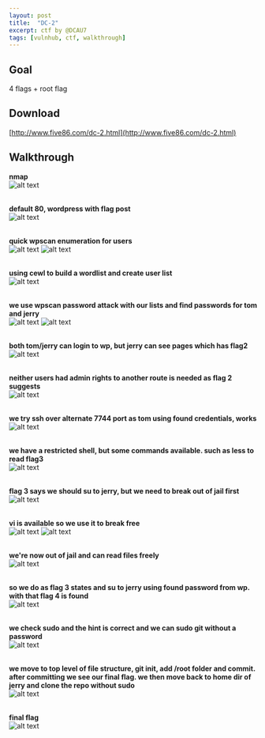 ```yaml
---
layout: post
title:  "DC-2"
excerpt: ctf by @DCAU7
tags: [vulnhub, ctf, walkthrough]
---
```


## Goal #
4 flags + root flag

## Download #
[http://www.five86.com/dc-2.html](http://www.five86.com/dc-2.html)

## Walkthrough #

**nmap**
<br>![alt text](../vulnhub/DC-2/nmap.png)
<br><br>

**default 80, wordpress with flag post**
<br>![alt text](../vulnhub/DC-2/flag1.png)
<br><br>

**quick wpscan enumeration for users**
<br>![alt text](../vulnhub/DC-2/wpscan1.png)
![alt text](../vulnhub/DC-2/wpscan2.png)
<br><br>

**using cewl to build a wordlist and create user list**
<br>![alt text](../vulnhub/DC-2/cewldump.png)
<br><br>

**we use wpscan password attack with our lists and find passwords for tom and jerry**
<br>![alt text](../vulnhub/DC-2/wpscan_pass1.png)
![alt text](../vulnhub/DC-2/wpscan_pass2.png)
<br><br>

**both tom/jerry can login to wp, but jerry can see pages which has flag2**
<br>![alt text](../vulnhub/DC-2/jerry-wp.png)
<br><br>

**neither users had admin rights to another route is needed as flag 2 suggests**
<br>![alt text](../vulnhub/DC-2/flag2.png)
<br><br>

**we try ssh over alternate 7744 port as tom using found credentials, works**
<br>![alt text](../vulnhub/DC-2/ssh-tom.png)
<br><br>

**we have a restricted shell, but some commands available. such as less to read flag3**
<br>![alt text](../vulnhub/DC-2/restricted_shell.png)
<br><br>

**flag 3 says we should su to jerry, but we need to break out of jail first**
<br>![alt text](../vulnhub/DC-2/flag3.png)
<br><br>

**vi is available so we use it to break free**
<br>![alt text](../vulnhub/DC-2/vi.png)
![alt text](../vulnhub/DC-2/vi_shell.png)
<br><br>

**we're now out of jail and can read files freely**
<br>![alt text](../vulnhub/DC-2/etcpasswd.png)
<br><br>

**so we do as flag 3 states and su to jerry using found password from wp. with that flag 4 is found**
<br>![alt text](../vulnhub/DC-2/flag4.png)
<br><br>

**we check sudo and the hint is correct and we can sudo git without a password**
<br>![alt text](../vulnhub/DC-2/sudo_git.png)
<br><br>

**we move to top level of file structure, git init, add /root folder and commit. after committing we see our final flag.  we then move back to home dir of jerry and clone the repo without sudo**
<br>![alt text](../vulnhub/DC-2/git_add-clone.png)
<br><br>

**final flag**
<br>![alt text](../vulnhub/DC-2/finalflag.png)
<br><br>
